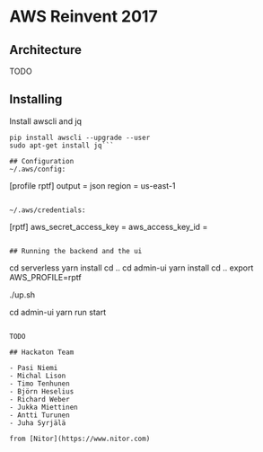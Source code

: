 # AWS Reinvent 2017


## Architecture

TODO

## Installing
Install awscli and jq

```
pip install awscli --upgrade --user
sudo apt-get install jq```

## Configuration
~/.aws/config:
```
[profile rptf]
output = json
region = us-east-1
```

~/.aws/credentials:
```
[rptf]
aws_secret_access_key = <insert-secret-here>
aws_access_key_id = <insert-access-key-here>
```

## Running the backend and the ui
```
cd serverless
yarn install
cd ..
cd admin-ui
yarn install
cd ..
export AWS_PROFILE=rptf

./up.sh <your-stage-name>

cd admin-ui
yarn run start
```

TODO

## Hackaton Team

- Pasi Niemi
- Michal Lison
- Timo Tenhunen
- Björn Heselius
- Richard Weber
- Jukka Miettinen
- Antti Turunen
- Juha Syrjälä

from [Nitor](https://www.nitor.com)
